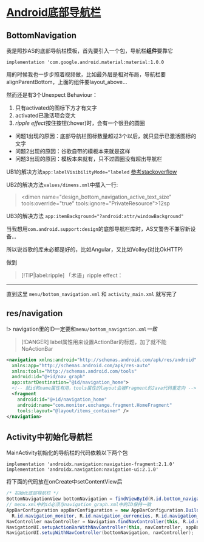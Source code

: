 # [Android底部导航栏](/2020/01_1/bottom_navigation.md)

## BottomNavigation

我是照抄AS的底部导航栏模板，首先要引入一个包，导航栏**组件**要靠它

`implementation 'com.google.android.material:material:1.0.0`

用的时候我也一步步照着视频做，比如最外层是相对布局，导航栏要alignParentBottom，上面的组件要layout_above...

然而还是有3个Unexpect Behaviour：

1. 只有activated的图标下方才有文字
2. activated已激活项会变大
3. <var class="mark">ripple effect</var>按住按钮(:hover)时，会有一个很丑的圆圈

- 问题1出现的原因：底部导航栏图标数量超过3个以后，就只显示已激活图标的文字
- 问题2出现的原因：谷歌自带的模板本来就是这样
- 问题3出现的原因：模板本来就有，只不过圆圈没有超出导航栏

UB1的解决方法`app:labelVisibilityMode="labeled` [参考stackoverflow](https://stackoverflow.com/questions/40396545/bottomnavigationview-display-both-icons-and-text-labels-at-all-times/47407229)

UB2的解决方法`values/dimens.xml`中插入一行:

> \<dimen name="design_bottom_navigation_active_text_size" tools:override="true" tools:ignore="PrivateResource">12sp</dimen>

UB3的解决方法 `app:itemBackground="?android:attr/windowBackground"`

当我想用`com.android.support:design`的底部导航栏库时，AS又警告不兼容新设备...

所以说谷歌的库未必都是好的，比如Angular，又比如Volley(对比OkHTTP)

做到

> [!TIP|label:ripple]
> 「术语」ripple effect：

---

直到这里 `menu/bottom_navigation.xml` 和 `activity_main.xml` 就写完了

## res/navigation

!> navigation里的ID一定要和`menu/bottom_navigation.xml`<var class="mark">一致</var>

> [!DANGER]
> label属性用来设置ActionBar的标题，加了就不能NoActionBar

```xml
<navigation xmlns:android="http://schemas.android.com/apk/res/android"
  xmlns:app="http://schemas.android.com/apk/res-auto"
  xmlns:tools="http://schemas.android.com/tools"
  android:id="@+id/nav_graph"
  app:startDestination="@id/navigation_home">
  <!-- 就id和name属性有用，tools属性的layout会被Fragment的Java代码重定向 -->
  <fragment
    android:id="@+id/navigation_home"
    android:name="com.monitor.exchange.fragment.HomeFragment"
    tools:layout="@layout/items_container" />
</navigation>
```

## Activity中初始化导航栏

MainActivity初始化的导航栏的代码依赖以下两个包

```
implementation 'androidx.navigation:navigation-fragment:2.1.0'
implementation 'androidx.navigation:navigation-ui:2.1.0'
```

将下面的代码放在onCreate中setContentView后

```java
/* 初始化底部导航栏 */
BottomNavigationView bottomNavigation = findViewById(R.id.bottom_navigation_menu);
// menu.xml中的id必须与navigation_graph.xml中的ID保持一致
AppBarConfiguration appBarConfiguration = new AppBarConfiguration.Builder(R.id.navigation_home,
  R.id.navigation_monitor, R.id.navigation_currencies, R.id.navigation_mine).build();
NavController navController = Navigation.findNavController(this, R.id.navigation_host_fragment);
NavigationUI.setupActionBarWithNavController(this, navController, appBarConfiguration);
NavigationUI.setupWithNavController(bottomNavigation, navController);
```

